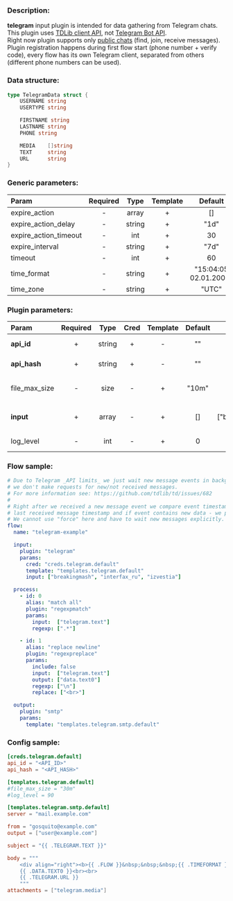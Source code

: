 ### Description:

**telegram** input plugin is intended for data gathering from Telegram
chats. This plugin uses
[TDLib client API](https://core.telegram.org/tdlib), not
[Telegram Bot API](https://core.telegram.org/bots/api).  
Right now plugin supports only
[public chats](https://core.telegram.org/tdlib/getting-started) (find,
join, receive messages). Plugin registration happens during first flow
start (phone number + verify code), every flow has its own Telegram
client, separated from others (different phone numbers can be used).

### Data structure:

```go
type TelegramData struct {
	USERNAME string
	USERTYPE string

	FIRSTNAME string
	LASTNAME string
	PHONE string

	MEDIA    []string
	TEXT     string
	URL      string
}
```

### Generic parameters:

| Param                 | Required |  Type  | Template |        Default        |
|:----------------------|:--------:|:------:|:--------:|:---------------------:|
| expire_action         |    -     | array  |    +     |          []           |
| expire_action_delay   |    -     | string |    +     |         "1d"          |
| expire_action_timeout |    -     |  int   |    +     |          30           |
| expire_interval       |    -     | string |    +     |         "7d"          |
| timeout               |    -     |  int   |    +     |          60           |
| time_format           |    -     | string |    +     | "15:04:05 02.01.2006" |
| time_zone             |    -     | string |    +     |         "UTC"         |


### Plugin parameters:

| Param         | Required |  Type  | Cred | Template | Default |     Example      | Description                                                                                                |
|:--------------|:--------:|:------:|:----:|:--------:|:-------:|:----------------:|:-----------------------------------------------------------------------------------------------------------|
| **api_id**    |    +     | string |  +   |    -     |   ""    |        ""        | [Telegram Apps](https://core.telegram.org/api/obtaining_api_id)                                            |
| **api_hash**  |    +     | string |  +   |    -     |   ""    |        ""        | [Telegram Apps](https://core.telegram.org/api/obtaining_api_id)                                            |
| file_max_size |    -     |  size  |  -   |    +     |  "10m"  |       "1g"       | Maximum file size for download.                                                                         |
| **input**     |    +     | array  |  -   |    +     |   []    | ["breakingmash"] | List of Telegram chats.                                                                                    |
| log_level     |    -     |  int   |  -   |    +     |    0    |        90        | [TDLib Log Level](https://core.telegram.org/tdlib/docs/classtd_1_1td__api_1_1set_log_verbosity_level.html) |


### Flow sample:

```yaml
# Due to Telegram _API limits_ we just wait new message events in background,
# we don't make requests for new/not received messages.
# For more information see: https://github.com/tdlib/td/issues/682
#
# Right after we received a new message event we compare event timestamp with
# last received message timestamp and if event contains new data - we process new data.
# We cannot use "force" here and have to wait new messages explicitly.
flow:
  name: "telegram-example"

  input:
    plugin: "telegram"
    params:
      cred: "creds.telegram.default"
      template: "templates.telegram.default"
      input: ["breakingmash", "interfax_ru", "izvestia"]

  process:
    - id: 0
      alias: "match all"
      plugin: "regexpmatch"
      params:
        input:  ["telegram.text"]
        regexp: [".*"]

    - id: 1
      alias: "replace newline"
      plugin: "regexpreplace"
      params:
        include: false
        input:  ["telegram.text"]
        output: ["data.text0"]
        regexp: ["\n"]
        replace: ["<br>"]

  output:
    plugin: "smtp"
    params:
      template: "templates.telegram.smtp.default"
```


### Config sample:

```toml
[creds.telegram.default]
api_id = "<API_ID>"
api_hash = "<API_HASH>"

[templates.telegram.default]
#file_max_size = "30m"
#log_level = 90

[templates.telegram.smtp.default]
server = "mail.example.com"

from = "gosquito@example.com"
output = ["user@example.com"]

subject = "{{ .TELEGRAM.TEXT }}"

body = """
    <div align="right"><b>{{ .FLOW }}&nbsp;&nbsp;&nbsp;{{ .TIMEFORMAT }}</b></div>
    {{ .DATA.TEXT0 }}<br><br>
    {{ .TELEGRAM.URL }}
    """
attachments = ["telegram.media"]
```


